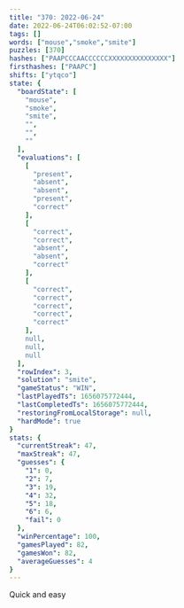 ```yaml
---
title: "370: 2022-06-24"
date: 2022-06-24T06:02:52-07:00
tags: []
words: ["mouse","smoke","smite"]
puzzles: [370]
hashes: ["PAAPCCCAACCCCCCXXXXXXXXXXXXXXX"]
firsthashes: ["PAAPC"]
shifts: ["ytqco"]
state: {
  "boardState": [
    "mouse",
    "smoke",
    "smite",
    "",
    "",
    ""
  ],
  "evaluations": [
    [
      "present",
      "absent",
      "absent",
      "present",
      "correct"
    ],
    [
      "correct",
      "correct",
      "absent",
      "absent",
      "correct"
    ],
    [
      "correct",
      "correct",
      "correct",
      "correct",
      "correct"
    ],
    null,
    null,
    null
  ],
  "rowIndex": 3,
  "solution": "smite",
  "gameStatus": "WIN",
  "lastPlayedTs": 1656075772444,
  "lastCompletedTs": 1656075772444,
  "restoringFromLocalStorage": null,
  "hardMode": true
}
stats: {
  "currentStreak": 47,
  "maxStreak": 47,
  "guesses": {
    "1": 0,
    "2": 7,
    "3": 19,
    "4": 32,
    "5": 18,
    "6": 6,
    "fail": 0
  },
  "winPercentage": 100,
  "gamesPlayed": 82,
  "gamesWon": 82,
  "averageGuesses": 4
}
---
```


<!-- more -->
Quick and easy
